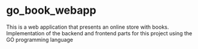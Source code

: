 # go_book_webapp
This is a web application that presents an online store with books. Implementation of the backend and frontend parts for this project using the GO programming language
